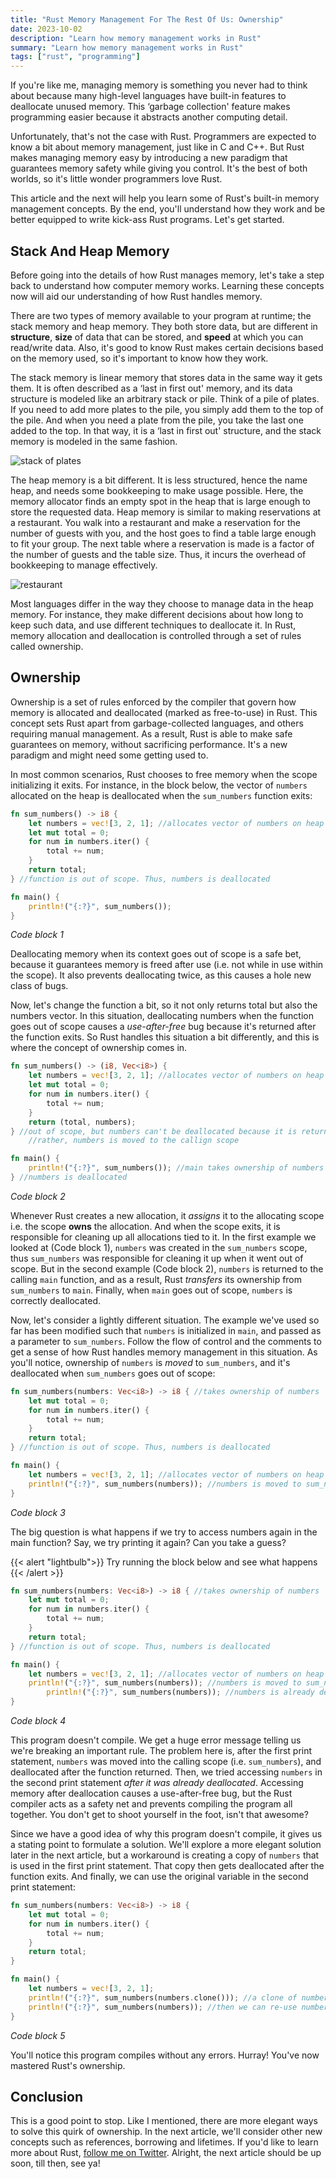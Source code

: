 ```yaml
---
title: "Rust Memory Management For The Rest Of Us: Ownership"
date: 2023-10-02
description: "Learn how memory management works in Rust"
summary: "Learn how memory management works in Rust"
tags: ["rust", "programming"]
---
```


If you're like me, managing memory is something you never had to think about because many high-level languages have built-in features to deallocate unused memory. This ‘garbage collection' feature makes programming easier because it abstracts another computing detail.

Unfortunately, that's not the case with Rust. Programmers are expected to know a bit about memory management, just like in C and C++. But Rust makes managing memory easy by introducing a new paradigm that guarantees memory safety while giving you control. It's the best of both worlds, so it's little wonder programmers love Rust.

This article and the next will help you learn some of Rust's built-in memory management concepts. By the end, you'll understand how they work and be better equipped to write kick-ass Rust programs. Let's get started.

## Stack And Heap Memory

Before going into the details of how Rust manages memory, let's take a step back to understand how computer memory works. Learning these concepts now will aid our understanding of how Rust handles memory.

There are two types of memory available to your program at runtime; the stack memory and heap memory. They both store data, but are different in **structure**, **size** of data that can be stored, and **speed** at which you can read/write data. Also, it's good to know Rust makes certain decisions based on the memory used, so it's important to know how they work.

The stack memory is linear memory that stores data in the same way it gets them. It is often described as a ‘last in first out' memory, and its data structure is modeled like an arbitrary stack or pile. Think of a pile of plates. If you need to add more plates to the pile, you simply add them to the top of the pile. And when you need a plate from the pile, you take the last one added to the top. In that way, it is a ‘last in first out' structure, and the stack memory is modeled in the same fashion.

![stack of plates](./images/stack.webp "credits: Adobe Stock")

The heap memory is a bit different. It is less structured, hence the name heap, and needs some bookkeeping to make usage possible. Here, the memory allocator finds an empty spot in the heap that is large enough to store the requested data. Heap memory is similar to making reservations at a restaurant. You walk into a restaurant and make a reservation for the number of guests with you, and the host goes to find a table large enough to fit your group. The next table where a reservation is made is a factor of the number of guests and the table size. Thus, it incurs the overhead of bookkeeping to manage effectively.

![restaurant](./images/restaurant.webp "credits: Shawnanggg on Unsplash")

Most languages differ in the way they choose to manage data in the heap memory. For instance, they make different decisions about how long to keep such data, and use different techniques to deallocate it. In Rust, memory allocation and deallocation is controlled through a set of rules called ownership.

## Ownership

Ownership is a set of rules enforced by the compiler that govern how memory is allocated and deallocated (marked as free-to-use) in Rust. This concept sets Rust apart from garbage-collected languages, and others requiring manual management. As a result, Rust is able to make safe guarantees on memory, without sacrificing performance. It's a new paradigm and might need some getting used to.

In most common scenarios, Rust chooses to free memory when the scope initializing it exits. For instance, in the block below, the vector of `numbers` allocated on the heap is deallocated when the `sum_numbers` function exits:

```rust
fn sum_numbers() -> i8 {
    let numbers = vec![3, 2, 1]; //allocates vector of numbers on heap
    let mut total = 0;
    for num in numbers.iter() {
        total += num;
    }
    return total;
} //function is out of scope. Thus, numbers is deallocated

fn main() {
    println!("{:?}", sum_numbers());
}
```

_Code block 1_

Deallocating memory when its context goes out of scope is a safe bet, because it guarantees memory is freed after use (i.e. not while in use within the scope). It also prevents deallocating twice, as this causes a hole new class of bugs.

Now, let's change the function a bit, so it not only returns total but also the numbers vector. In this situation, deallocating numbers when the function goes out of scope causes a _use-after-free_ bug because it's returned after the function exits. So Rust handles this situation a bit differently, and this is where the concept of ownership comes in.

```rust
fn sum_numbers() -> (i8, Vec<i8>) {
	let numbers = vec![3, 2, 1]; //allocates vector of numbers on heap
	let mut total = 0;
	for num in numbers.iter() {
		total += num;
	}
	return (total, numbers);
} //out of scope, but numbers can't be deallocated because it is returned
	//rather, numbers is moved to the callign scope

fn main() {
    println!("{:?}", sum_numbers()); //main takes ownership of numbers
} //numbers is deallocated
```

_Code block 2_

Whenever Rust creates a new allocation, it _assigns_ it to the allocating scope i.e. the scope **owns** the allocation. And when the scope exits, it is responsible for cleaning up all allocations tied to it. In the first example we looked at (Code block 1), `numbers` was created in the `sum_numbers` scope, thus `sum_numbers` was responsible for cleaning it up when it went out of scope. But in the second example (Code block 2), `numbers` is returned to the calling `main` function, and as a result, Rust _transfers_ its ownership from `sum_numbers` to `main`. Finally, when `main` goes out of scope, `numbers` is correctly deallocated.

Now, let's consider a lightly different situation. The example we've used so far has been modified such that `numbers` is initialized in `main`, and passed as a parameter to `sum_numbers`. Follow the flow of control and the comments to get a sense of how Rust handles memory management in this situation. As you'll notice, ownership of `numbers` is _moved_ to `sum_numbers`, and it's deallocated when `sum_numbers` goes out of scope:

```rust
fn sum_numbers(numbers: Vec<i8>) -> i8 { //takes ownership of numbers
    let mut total = 0;
    for num in numbers.iter() {
        total += num;
    }
    return total;
} //function is out of scope. Thus, numbers is deallocated

fn main() {
    let numbers = vec![3, 2, 1]; //allocates vector of numbers on heap
    println!("{:?}", sum_numbers(numbers)); //numbers is moved to sum_numbers
}
```

_Code block 3_

The big question is what happens if we try to access numbers again in the main function? Say, we try printing it again? Can you take a guess?

{{< alert "lightbulb">}}
Try running the block below and see what happens
{{< /alert >}}

```rust
fn sum_numbers(numbers: Vec<i8>) -> i8 { //takes ownership of numbers
    let mut total = 0;
    for num in numbers.iter() {
        total += num;
    }
    return total;
} //function is out of scope. Thus, numbers is deallocated

fn main() {
    let numbers = vec![3, 2, 1]; //allocates vector of numbers on heap
    println!("{:?}", sum_numbers(numbers)); //numbers is moved to sum_numbers
		println!("{:?}", sum_numbers(numbers)); //numbers is already deallocated. What happens next?
}
```

_Code block 4_

This program doesn't compile. We get a huge error message telling us we're breaking an important rule. The problem here is, after the first print statement, `numbers` was moved into the calling scope (i.e. `sum_numbers`), and deallocated after the function returned. Then, we tried accessing `numbers` in the second print statement _after it was already deallocated_. Accessing memory after deallocation causes a use-after-free bug, but the Rust compiler acts as a safety net and prevents compiling the program all together. You don't get to shoot yourself in the foot, isn't that awesome?

Since we have a good idea of why this program doesn't compile, it gives us a stating point to formulate a solution. We'll explore a more elegant solution later in the next article, but a workaround is creating a copy of `numbers` that is used in the first print statement. That copy then gets deallocated after the function exits. And finally, we can use the original variable in the second print statement:

```rust
fn sum_numbers(numbers: Vec<i8>) -> i8 {
    let mut total = 0;
    for num in numbers.iter() {
        total += num;
    }
    return total;
}

fn main() {
    let numbers = vec![3, 2, 1];
    println!("{:?}", sum_numbers(numbers.clone())); //a clone of numbers is moved to sum_numbers
	println!("{:?}", sum_numbers(numbers)); //then we can re-use numbers
}
```

_Code block 5_

You'll notice this program compiles without any errors. Hurray! You've now mastered Rust's ownership.

## Conclusion

This is a good point to stop. Like I mentioned, there are more elegant ways to solve this quirk of ownership. In the next article, we'll consider other new concepts such as references, borrowing and lifetimes. If you'd like to learn more about Rust, [follow me on Twitter](https://twitter.com/megaconfidence). Alright, the next article should be up soon, till then, see ya!

